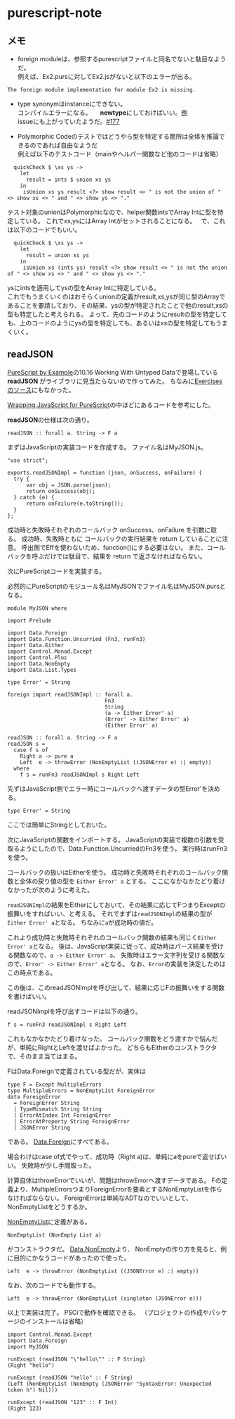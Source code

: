 # purescript-note

## メモ

* foreign moduleは、参照するpurescriptファイルと同名でないと駄目なようだ。    
例えば、Ex2.pursに対してEx2.jsがないと以下のエラーが出る。
````
The foreign module implementation for module Ex2 is missing.
````

* type synonymはinstanceにできない。   
コンパイルエラーになる。    
 **newtype**にしておけばいい。[例](http://stackoverflow.com/questions/43344447/type-class-instances-for-type-synonyms-are-disallowed)   
issueにも上がっていたようだ。[#177](https://github.com/purescript/purescript/issues/177)

* Polymorphic Codeのテストではどうやら型を特定する箇所は全体を推論できるのであれば自由なようだ    
例えば以下のテストコード（mainやヘルパー関数など他のコードは省略）
````
  quickCheck $ \xs ys ->
    let
      result = ints $ union xs ys
    in
     isUnion xs ys result <?> show result <> " is not the union of " <> show xs <> " and " <> show ys <> "."
````
テスト対象のunionはPolymorphicなので、helper関数intsでArray Intに型を特定している。
これでxs,ysにはArray Intがセットされることになる。   
で、これは以下のコードでもいい。
````
  quickCheck $ \xs ys ->
    let
      result = union xs ys
    in
     isUnion xs (ints ys) result <?> show result <> " is not the union of " <> show xs <> " and " <> show ys <> "."
````
ysにintsを適用してysの型をArray Intに特定している。  
これでもうまくいくのはおそらくunionの定義がresult,xs,ysが同じ型のArrayであることを要請しており、その結果、ysの型が特定されたことで他のresult,xsの型も特定したと考えられる。
よって、先のコードのようにresultの型を特定しても、上のコードのようにysの型を特定しても、あるいはxsの型を特定してもうまくいく。

## readJSON

[PureScript by Example](https://leanpub.com/purescript/read)の10.16 Working With Untyped Dataで登場している __readJSON__ がライブラリに見当たらないので作ってみた。
ちなみに[Exercisesのソース](https://github.com/paf31/purescript-book)にもなかった。

[Wrapping JavaScript for PureScript](http://blog.ndk.io/purescript-ffi.html)の中ほどにあるコードを参考にした。

**readJSON**の仕様は次の通り。

````
readJSON :: forall a. String -> F a
````

まずはJavaScriptの実装コードを作成する。
ファイル名はMyJSON.js。

````
"use strict";

exports.readJSONImpl = function (json, onSuccess, onFailure) {
  try {
	  var obj = JSON.parse(json);
	  return onSuccess(obj);
  } catch (e) {
	  return onFailure(e.toString());
  }
};
````

成功時と失敗時それぞれのコールバック onSuccess、onFailure を引数に取る。
成功時、失敗時ともに コールバックの実行結果を return していることに注意。
呼出側でEffを使わないため、function()にする必要はない。
また、コールバックを呼ぶだけでは駄目で、結果を return で返さなければならない。

次にPureScriptコードを実装する。

必然的にPureScriptのモジュール名はMyJSONでファイル名はMyJSON.pursとなる。

````
module MyJSON where

import Prelude

import Data.Foreign 
import Data.Function.Uncurried (Fn3, runFn3)
import Data.Either
import Control.Monad.Except
import Control.Plus
import Data.NonEmpty
import Data.List.Types 

type Error' = String

foreign import readJSONImpl :: forall a.
                               Fn3
                               String
                               (a -> Either Error' a)
                               (Error' -> Either Error' a)
                               (Either Error' a)

readJSON :: forall a. String -> F a
readJSON s =
  case f s of
    Right a -> pure a
    Left  e -> throwError (NonEmptyList ((JSONError e) :| empty))
  where
    f s = runFn3 readJSONImpl s Right Left
````

先ずはJavaScript側でエラー時にコールバックへ渡すデータの型Error'を決める。
````
type Error' = String
````
ここでは簡単にStringとしておいた。

次にJavaScriptの関数をインポートする。
JavaScriptの実装で複数の引数を受取るようにしたので、Data.Function.UncurriedのFn3を使う。
実行時はrunFn3を使う。

コールバックの扱いはEitherを使う。
成功時と失敗時それぞれのコールバック関数と全体の戻り値の型を `Either Error' a` とする。
ここになかなかたどり着けなかったが次のように考えた。

`readJSONImpl`の結果をEitherにしておいて、その結果に応じてFつまりExceptの振舞いをすればいい、と考える。
それでまずは`readJSONImpl`の結果の型が`Either Error' a`となる。
ちなみに`a`が成功時の値だ。

これより成功時と失敗時それぞれのコールバック関数の結果も同じく`Either Error' a`となる。
後は、JavaScript実装に従って、成功時はパース結果を受ける関数なので、`a -> Either Error' a`、
失敗時はエラー文字列を受ける関数なので、`Error' -> Either Error' a`となる。
なお、`Error`の実装を決定したのはこの時点である。

この後は、このreadJSONImplを呼び出して、結果に応じFの振舞いをする関数を書けばいい。

readJSONImplを呼び出すコードは以下の通り。

````
f s = runFn3 readJSONImpl s Right Left
````

これもなかなかたどり着けなった。
コールバック関数をどう渡すかで悩んだが、単純にRightとLeftを渡せばよかった。
どちらもEitherのコンストラクタで、そのまま当てはまる。

FはData.Foreignで定義されている型だが、実体は
````
type F = Except MultipleErrors
type MultipleErrors = NonEmptyList ForeignError
data ForeignError
  = ForeignError String
  | TypeMismatch String String
  | ErrorAtIndex Int ForeignError
  | ErrorAtProperty String ForeignError
  | JSONError String
````
である。
[Data.Foreign](https://pursuit.purescript.org/packages/purescript-foreign/4.0.0/docs/Data.Foreign#t:Foreign)にすべてある。

場合わけはcase of式でやって、成功時（Right a)は、単純にaをpureで返せばいい。
失敗時が少し手間取った。

計算自体はthrowErrorでいいが、問題はthrowErrorへ渡すデータである。
Fの定義より、MultipleErrorsつまりForeignErrorを要素とするNonEmptyListを作らなければならない。
ForeignErrorは単純なADTなのでいいとして、NonEmptyListをどうするか。

[NonEmptyList](https://pursuit.purescript.org/packages/purescript-lists/4.0.1/docs/Data.List.Types#t:NonEmptyList)に定義がある。
````
NonEmptyList (NonEmpty List a)
````
がコンストラクタだ。
[Data.NonEmpty](https://pursuit.purescript.org/packages/purescript-nonempty/4.0.0/docs/Data.NonEmpty#t:NonEmpty)より、
NonEmptyの作り方を見ると、例に目的にかなうコードがあったので使った。
````
Left  e -> throwError (NonEmptyList ((JSONError e) :| empty))
````
なお、次のコードでも動作する。
````
Left  e -> throwError (NonEmptyList (singleton (JSONError e)))
````

以上で実装は完了。
PSCiで動作を確認できる。
（プロジェクトの作成やパッケージのインストールは省略）

````
import Control.Monad.Except
import Data.Foreign
import MyJSON

runExcept (readJSON "\"hello\"" :: F String)
(Right "hello")

runExcept (readJSON "hello" :: F String)
(Left (NonEmptyList (NonEmpty (JSONError "SyntaxError: Unexpected token h") Nil)))

runExcept (readJSON "123" :: F Int)
(Right 123)
````


